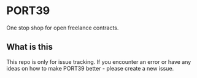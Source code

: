 # PORT39
One stop shop for open freelance contracts.

## What is this ##
This repo is only for issue tracking. If you encounter an error or have any ideas on how to make PORT39 better - please create a new issue.
